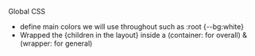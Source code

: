 Global CSS

- define main colors we will use throughout such as :root {--bg:white}
- Wrapped the {children in the layout} inside a (container: for overall) & (wrapper: for general)
